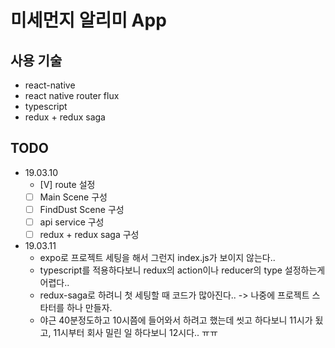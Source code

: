 # 미세먼지 알리미 App

## 사용 기술
- react-native
- react native router flux
- typescript
- redux + redux saga

## TODO 
- 19.03.10
	- [V] route 설정
	- [ ] Main Scene 구성
	- [ ] FindDust Scene  구성
	- [ ] api service 구성
	- [ ] redux + redux saga 구성

- 19.03.11 
  - expo로 프로젝트 세팅을 해서 그런지 index.js가 보이지 않는다..
  - typescript를 적용하다보니 redux의 action이나 reducer의 type 설정하는게 어렵다..
  - redux-saga로 하려니 첫 세팅할 때 코드가 많아진다.. -> 나중에 프로젝트 스타터를 하나 만들자.
  - 야근 40분정도하고 10시쯤에 들어와서 하려고 했는데 씻고 하다보니 11시가 됬고, 11시부터 회사 밀린 일 하다보니 12시다.. ㅠㅠ